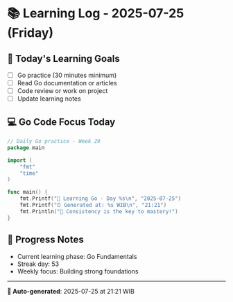 # 📚 Learning Log - 2025-07-25 (Friday)

## 🎯 Today's Learning Goals
- [ ] Go practice (30 minutes minimum)
- [ ] Read Go documentation or articles
- [ ] Code review or work on project
- [ ] Update learning notes

## 💻 Go Code Focus Today
```go
// Daily Go practice - Week 29
package main

import (
    "fmt"
    "time"
)

func main() {
    fmt.Printf("🚀 Learning Go - Day %s\n", "2025-07-25")
    fmt.Printf("⏰ Generated at: %s WIB\n", "21:21")
    fmt.Println("💪 Consistency is the key to mastery!")
}
```

## 🌟 Progress Notes
- Current learning phase: Go Fundamentals
- Streak day: 53
- Weekly focus: Building strong foundations

---
**🤖 Auto-generated**: 2025-07-25 at 21:21 WIB
